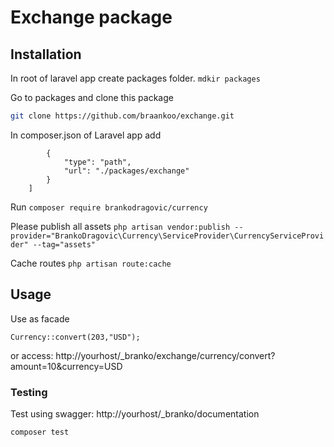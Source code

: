 # Exchange package

## Installation

In root of laravel app create packages folder. ```mdkir packages```

Go to packages and clone this package 
```bash
git clone https://github.com/braankoo/exchange.git
```
In composer.json of Laravel app add
``` "repositories": [
        {
            "type": "path",
            "url": "./packages/exchange"
        }
    ] 
```

Run ``` composer require brankodragovic/currency ```

Please publish all assets ```php artisan vendor:publish --provider="BrankoDragovic\Currency\ServiceProvider\CurrencyServiceProvider" --tag="assets"```

Cache routes ```php artisan route:cache ```

## Usage
Use as facade
```
Currency::convert(203,"USD");
```
or access:
http://yourhost/_branko/exchange/currency/convert?amount=10&currency=USD

### Testing
Test using swagger:
http://yourhost/_branko/documentation

```bash
composer test
```
